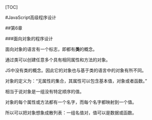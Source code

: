 [TOC]



#JavaScript高级程序设计

##第6章

###面向对象的程序设计

面向对象的语言有一个标志，即都有**类**的概念。

通过类可以创建任意多个具有相同属性和方法的对象。

JS中没有类的概念。因此它的对象也与基于类的语言中的对象有所不同。



对象的定义为：“无属性的集合，其属性可以包含基本值，对象或者函数。”

相当于说对象是一组没有特定顺序的值。

对象的每个属性或方法都有一个名字，而每个名字都映射到一个值。

所以可以把对象想象成散列表：一组名值对，值可以是数据或函数。



